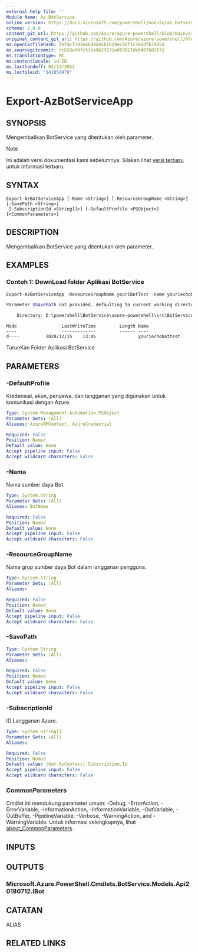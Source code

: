 ```yaml
---
external help file: ''
Module Name: Az.BotService
online version: https://docs.microsoft.com/powershell/module/az.botservice/export-azbotserviceapp
schema: 2.0.0
content_git_url: https://github.com/Azure/azure-powershell/blob/main/src/BotService/help/Export-AzBotServiceApp.md
original_content_git_url: https://github.com/Azure/azure-powershell/blob/main/src/BotService/help/Export-AzBotServiceApp.md
ms.openlocfilehash: 26f4cf7d3e4604de5b1b19ec92f1c5bedfb7465d
ms.sourcegitcommit: dcb33efdfc53ba0b2f271e883021de84878d1f31
ms.translationtype: MT
ms.contentlocale: id-ID
ms.lasthandoff: 04/14/2022
ms.locfileid: "141854978"
---
```

# Export-AzBotServiceApp

## SYNOPSIS
Mengembalikan BotService yang ditentukan oleh parameter.

> [!NOTE]
>Ini adalah versi dokumentasi kami sebelumnya. Silakan lihat [versi terbaru](/powershell/module/az.botservice/export-azbotserviceapp) untuk informasi terbaru.

## SYNTAX

```
Export-AzBotServiceApp [-Name <String>] [-ResourceGroupName <String>] [-SavePath <String>]
 [-SubscriptionId <String[]>] [-DefaultProfile <PSObject>] [<CommonParameters>]
```

## DESCRIPTION
Mengembalikan BotService yang ditentukan oleh parameter.

## EXAMPLES

### Contoh 1: DownLoad folder Aplikasi BotService
```powershell
Export-AzBotServiceApp -ResourceGroupName youriBotTest -name youriechobottest

Parameter $SavePath not provided, defaulting to current working directory.

    Directory: D:\powershell\BotService\azure-powershell\src\BotService
```
```output
Mode                 LastWriteTime         Length Name
----                 -------------         ------ ----
d----          2020/12/15    13:45                youriechobottest
```

TurunKan Folder Aplikasi BotService

## PARAMETERS

### -DefaultProfile
Kredensial, akun, penyewa, dan langganan yang digunakan untuk komunikasi dengan Azure.

```yaml
Type: System.Management.Automation.PSObject
Parameter Sets: (All)
Aliases: AzureRMContext, AzureCredential

Required: False
Position: Named
Default value: None
Accept pipeline input: False
Accept wildcard characters: False
```

### -Nama
Nama sumber daya Bot.

```yaml
Type: System.String
Parameter Sets: (All)
Aliases: BotName

Required: False
Position: Named
Default value: None
Accept pipeline input: False
Accept wildcard characters: False
```

### -ResourceGroupName
Nama grup sumber daya Bot dalam langganan pengguna.

```yaml
Type: System.String
Parameter Sets: (All)
Aliases:

Required: False
Position: Named
Default value: None
Accept pipeline input: False
Accept wildcard characters: False
```

### -SavePath


```yaml
Type: System.String
Parameter Sets: (All)
Aliases:

Required: False
Position: Named
Default value: None
Accept pipeline input: False
Accept wildcard characters: False
```

### -SubscriptionId
ID Langganan Azure.

```yaml
Type: System.String[]
Parameter Sets: (All)
Aliases:

Required: False
Position: Named
Default value: (Get-AzContext).Subscription.Id
Accept pipeline input: False
Accept wildcard characters: False
```

### CommonParameters
Cmdlet ini mendukung parameter umum: -Debug, -ErrorAction, -ErrorVariable, -InformationAction, -InformationVariable, -OutVariable, -OutBuffer, -PipelineVariable, -Verbose, -WarningAction, and -WarningVariable. Untuk informasi selengkapnya, lihat [about_CommonParameters](http://go.microsoft.com/fwlink/?LinkID=113216).

## INPUTS

## OUTPUTS

### Microsoft.Azure.PowerShell.Cmdlets.BotService.Models.Api20180712.IBot

## CATATAN

ALIAS

## RELATED LINKS

